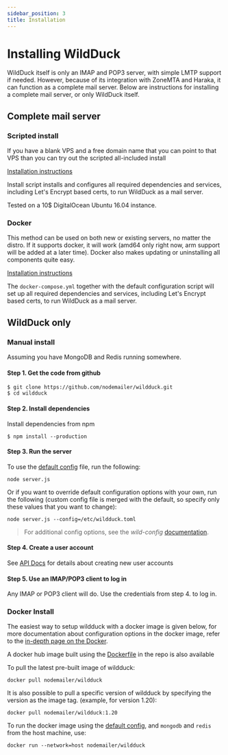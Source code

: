 ```yaml
---
sidebar_position: 3
title: Installation
---
```


# Installing WildDuck

WildDuck itself is only an IMAP and POP3 server, with simple LMTP support if needed. However, because of its integration with ZoneMTA and Haraka, it can function as a complete mail server. Below are instructions for installing a complete mail server, or only WildDuck itself.

## Complete mail server

### Scripted install
If you have a blank VPS and a free domain name that you can point to that VPS than you can try out the scripted all-included install

[Installation instructions](https://github.com/nodemailer/wildduck/tree/master/setup)

Install script installs and configures all required dependencies and services, including Let's Encrypt based certs, to run WildDuck as a mail server.

Tested on a 10\$ DigitalOcean Ubuntu 16.04 instance.


### Docker
This method can be used on both new or existing servers, no matter the distro. If it supports docker, it will work (amd64 only right now, arm support will be added at a later time). Docker also makes updating or uninstalling all components quite easy.

[Installation instructions](https://github.com/nodemailer/wildduck-dockerized)

The `docker-compose.yml` together with the default configuration script will set up all required dependencies and services, including Let's Encrypt based certs, to run WildDuck as a mail server.

## WildDuck only
### Manual install

Assuming you have MongoDB and Redis running somewhere.

#### Step 1\. Get the code from github

```
$ git clone https://github.com/nodemailer/wildduck.git
$ cd wildduck
```

#### Step 2\. Install dependencies

Install dependencies from npm

```
$ npm install --production
```

#### Step 3\. Run the server

To use the [default config](https://github.com/nodemailer/wildduck/blob/master/config/default.toml) file, run the following:

```
node server.js
```

Or if you want to override default configuration options with your own, run the following (custom config file is merged with the default, so specify only these
values that you want to change):

```
node server.js --config=/etc/wildduck.toml
```

> For additional config options, see the _wild-config_ [documentation](https://github.com/nodemailer/wild-config).

#### Step 4\. Create a user account

See [API Docs](https://docs.wildduck.email/api/#api-Users-PostUser) for details about creating new user accounts

#### Step 5\. Use an IMAP/POP3 client to log in

Any IMAP or POP3 client will do. Use the credentials from step 4\. to log in.

### Docker Install
The easiest way to setup wildduck with a docker image is given below, for more documentation about configuration options in the docker image, refer to
the [in-depth page on the Docker](in-depth/docker.md).


A docker hub image built using the [Dockerfile](https://github.com/nodemailer/wildduck/blob/master/Dockerfile) in the repo is also available

To pull the latest pre-built image of wildduck:

```
docker pull nodemailer/wildduck
```

It is also possible to pull a specific version of wildduck by specifying the version as the image tag.
(example, for version 1.20):
```
docker pull nodemailer/wildduck:1.20
```
To run the docker image using the [default config](https://github.com/nodemailer/wildduck/blob/master/config/default.toml), and `mongodb` and `redis` from the host machine, use:
```
docker run --network=host nodemailer/wildduck
```
